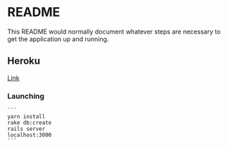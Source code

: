 # README

This README would normally document whatever steps are necessary to get the
application up and running.

## Heroku
[Link](https://gentle-sierra-34272.herokuapp.com/)

### Launching
    ```
    yarn install
    rake db:create
    rails server
    localhost:3000
    ```



    


